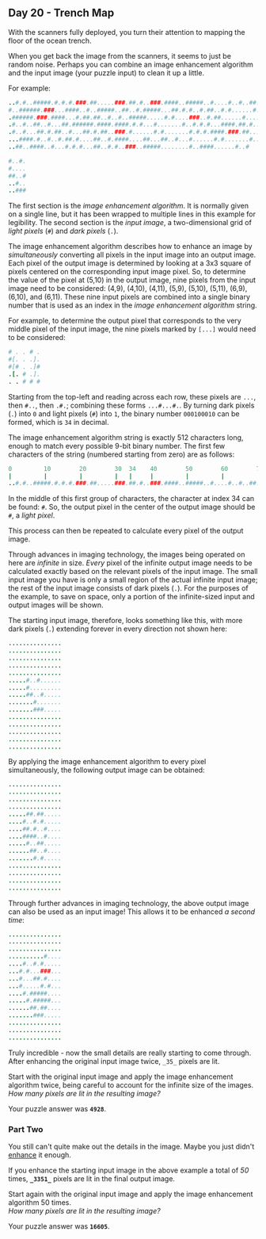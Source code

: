 ## Day 20 - Trench Map

With the scanners fully deployed, you turn their attention to mapping the floor of the ocean trench.

When you get back the image from the scanners, it seems to just be random noise. 
Perhaps you can combine an image enhancement algorithm and the input image (your puzzle input) to clean it up a little.

For example:

``` ruby
..#.#..#####.#.#.#.###.##.....###.##.#..###.####..#####..#....#..#..##..##
#..######.###...####..#..#####..##..#.#####...##.#.#..#.##..#.#......#.###
.######.###.####...#.##.##..#..#..#####.....#.#....###..#.##......#.....#.
.#..#..##..#...##.######.####.####.#.#...#.......#..#.#.#...####.##.#.....
.#..#...##.#.##..#...##.#.##..###.#......#.#.......#.#.#.####.###.##...#..
...####.#..#..#.##.#....##..#.####....##...##..#...#......#.#.......#.....
..##..####..#...#.#.#...##..#.#..###..#####........#..####......#..#

#..#.
#....
##..#
..#..
..###
```

The first section is the  _image enhancement algorithm_. It is normally given on a single line, but it has been wrapped to multiple lines in this example for legibility. The second section is the  _input image_, a two-dimensional grid of  _light pixels_  (`#`) and  _dark pixels_  (`.`).

The image enhancement algorithm describes how to enhance an image by  _simultaneously_  converting all pixels in the input image into an output image. 
Each pixel of the output image is determined by looking at a 3x3 square of pixels centered on the corresponding input image pixel. 
So, to determine the value of the pixel at (5,10) in the output image, nine pixels from the input image need to be considered: (4,9), (4,10), (4,11), (5,9), (5,10), (5,11), (6,9), (6,10), and (6,11). 
These nine input pixels are combined into a single binary number that is used as an index in the  _image enhancement algorithm_  string.

For example, to determine the output pixel that corresponds to the very middle pixel of the input image, the nine pixels marked by  `[...]`  would need to be considered:

``` ruby
# . . # .
#[. . .].
#[# . .]#
.[. # .].
. . # # #
```

Starting from the top-left and reading across each row, these pixels are  `...`, then  `#..`, then  `.#.`; combining these forms  `...#...#.`. 
By turning dark pixels (`.`) into  `0`  and light pixels (`#`) into  `1`, the binary number  `000100010`  can be formed, which is  `34`  in decimal.

The image enhancement algorithm string is exactly 512 characters long, enough to match every possible 9-bit binary number. 
The first few characters of the string (numbered starting from zero) are as follows:

``` ruby
0         10        20        30  34    40        50        60        70
|         |         |         |   |     |         |         |         |
..#.#..#####.#.#.#.###.##.....###.##.#..###.####..#####..#....#..#..##..##
```

In the middle of this first group of characters, the character at index 34 can be found:  `#`. 
So, the output pixel in the center of the output image should be  `#`, a  _light pixel_.

This process can then be repeated to calculate every pixel of the output image.

Through advances in imaging technology, the images being operated on here are  _infinite_  in size.  _Every_  pixel of the infinite output image needs to be calculated exactly based on the relevant pixels of the input image. 
The small input image you have is only a small region of the actual infinite input image; the rest of the input image consists of dark pixels (`.`). 
For the purposes of the example, to save on space, only a portion of the infinite-sized input and output images will be shown.

The starting input image, therefore, looks something like this, with more dark pixels (`.`) extending forever in every direction not shown here:

``` ruby
...............
...............
...............
...............
...............
.....#..#......
.....#.........
.....##..#.....
.......#.......
.......###.....
...............
...............
...............
...............
...............
```

By applying the image enhancement algorithm to every pixel simultaneously, the following output image can be obtained:

``` ruby
...............
...............
...............
...............
.....##.##.....
....#..#.#.....
....##.#..#....
....####..#....
.....#..##.....
......##..#....
.......#.#.....
...............
...............
...............
...............
```

Through further advances in imaging technology, the above output image can also be used as an input image! This allows it to be enhanced  _a second time_:
``` ruby
...............
...............
...............
..........#....
....#..#.#.....
...#.#...###...
...#...##.#....
...#.....#.#...
....#.#####....
.....#.#####...
......##.##....
.......###.....
...............
...............
...............
```

Truly incredible - now the small details are really starting to come through. 
After enhancing the original input image twice,  `_35_`  pixels are lit.

Start with the original input image and apply the image enhancement algorithm twice, being careful to account for the infinite size of the images.  
_How many pixels are lit in the resulting image?_

Your puzzle answer was  **`4928`**.

### Part Two

You still can't quite make out the details in the image. 
Maybe you just didn't  [enhance](https://en.wikipedia.org/wiki/Kernel_(image_processing))  it  enough.

If you enhance the starting input image in the above example a total of  _50_  times,  **`_3351_`**  pixels are lit in the final output image.

Start again with the original input image and apply the image enhancement algorithm 50 times.  
_How many pixels are lit in the resulting image?_

Your puzzle answer was  **`16605`**.